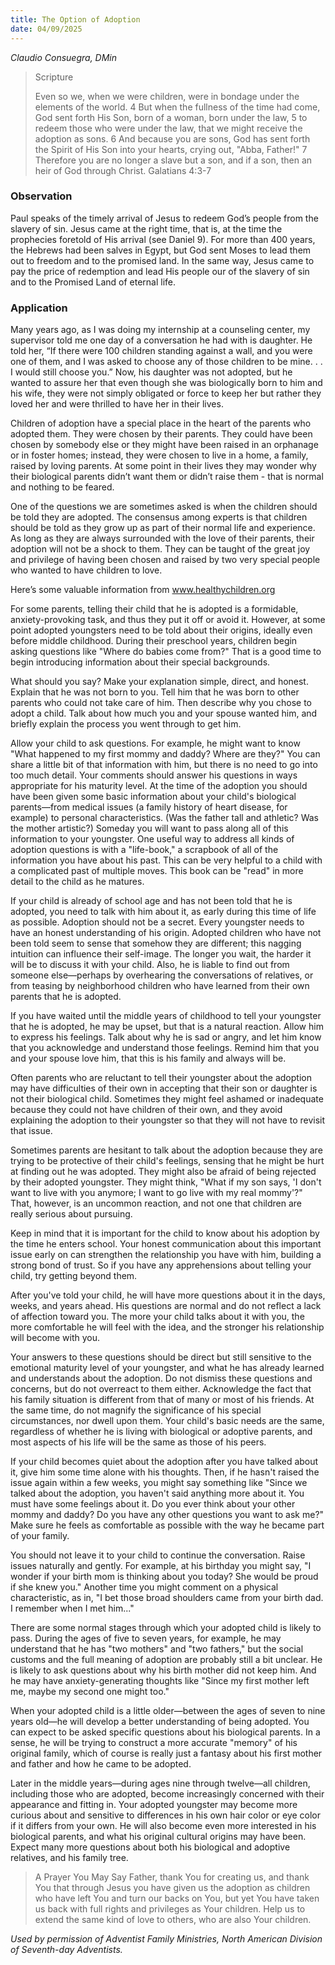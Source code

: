 ```yaml
---
title: The Option of Adoption
date: 04/09/2025
---
```


_Claudio Consuegra, DMin_

> <p>Scripture</p>
> Even so we, when we were children, were in bondage under the elements of the world. 4 But when the fullness of the time had come, God sent forth His Son, born of a woman, born under the law, 5 to redeem those who were under the law, that we might receive the adoption as sons. 6 And because you are sons, God has sent forth the Spirit of His Son into your hearts, crying out, "Abba, Father!" 7 Therefore you are no longer a slave but a son, and if a son, then an heir of God through Christ. Galatians 4:3-7

### Observation

Paul speaks of the timely arrival of Jesus to redeem God’s people from the slavery of sin. Jesus came at the right time, that is, at the time the prophecies foretold of His arrival (see Daniel 9). For more than 400 years, the Hebrews had been salves in Egypt, but God sent Moses to lead them out to freedom and to the promised land. In the same way, Jesus came to pay the price of redemption and lead His people our of the slavery of sin and to the Promised Land of eternal life.

### Application

Many years ago, as I was doing my internship at a counseling center, my supervisor told me one day of a conversation he had with is daughter. He told her, “If there were 100 children standing against a wall, and you were one of them, and I was asked to choose any of those children to be mine. . . I would still choose you.” Now, his daughter was not adopted, but he wanted to assure her that even though she was biologically born to him and his wife, they were not simply obligated or force to keep her but rather they loved her and were thrilled to have her in their lives.

Children of adoption have a special place in the heart of the parents who adopted them. They were chosen by their parents. They could have been chosen by somebody else or they might have been raised in an orphanage or in foster homes; instead, they were chosen to live in a home, a family, raised by loving parents. At some point in their lives they may wonder why their biological parents didn’t want them or didn’t raise them - that is normal and nothing to be feared.

One of the questions we are sometimes asked is when the children should be told they are adopted. The consensus among experts is that children should be told as they grow up as part of their normal life and experience. As long as they are always surrounded with the love of their parents, their adoption will not be a shock to them. They can be taught of the great joy and privilege of having been chosen and raised by two very special people who wanted to have children to love.

Here’s some valuable information from www.healthychildren.org

For some parents, telling their child that he is adopted is a formidable, anxiety-provoking task, and thus they put it off or avoid it. However, at some point adopted youngsters need to be told about their origins, ideally even before middle childhood. During their preschool years, children begin asking questions like "Where do babies come from?" That is a good time to begin introducing information about their special backgrounds.

What should you say? Make your explanation simple, direct, and honest. Explain that he was not born to you. Tell him that he was born to other parents who could not take care of him. Then describe why you chose to adopt a child. Talk about how much you and your spouse wanted him, and briefly explain the process you went through to get him.

Allow your child to ask questions. For example, he might want to know "What happened to my first mommy and daddy? Where are they?" You can share a little bit of that information with him, but there is no need to go into too much detail. Your comments should answer his questions in ways appropriate for his maturity level. At the time of the adoption you should have been given some basic information about your child's biological parents—from medical issues (a family history of heart disease, for example) to personal characteristics. (Was the father tall and athletic? Was the mother artistic?) Someday you will want to pass along all of this information to your youngster. One useful way to address all kinds of adoption questions is with a "life-book," a scrapbook of all of the information you have about his past. This can be very helpful to a child with a complicated past of multiple moves. This book can be "read" in more detail to the child as he matures.

If your child is already of school age and has not been told that he is adopted, you need to talk with him about it, as early during this time of life as possible. Adoption should not be a secret. Every youngster needs to have an honest understanding of his origin. Adopted children who have not been told seem to sense that somehow they are different; this nagging intuition can influence their self-image. The longer you wait, the harder it will be to discuss it with your child. Also, he is liable to find out from someone else—perhaps by overhearing the conversations of relatives, or from teasing by neighborhood children who have learned from their own parents that he is adopted.

If you have waited until the middle years of childhood to tell your youngster that he is adopted, he may be upset, but that is a natural reaction. Allow him to express his feelings. Talk about why he is sad or angry, and let him know that you acknowledge and understand those feelings. Remind him that you and your spouse love him, that this is his family and always will be.

Often parents who are reluctant to tell their youngster about the adoption may have difficulties of their own in accepting that their son or daughter is not their biological child. Sometimes they might feel ashamed or inadequate because they could not have children of their own, and they avoid explaining the adoption to their youngster so that they will not have to revisit that issue.

Sometimes parents are hesitant to talk about the adoption because they are trying to be protective of their child's feelings, sensing that he might be hurt at finding out he was adopted. They might also be afraid of being rejected by their adopted youngster. They might think, "What if my son says, 'I don't want to live with you anymore; I want to go live with my real mommy'?" That, however, is an uncommon reaction, and not one that children are really serious about pursuing.

Keep in mind that it is important for the child to know about his adoption by the time he enters school. Your honest communication about this important issue early on can strengthen the relationship you have with him, building a strong bond of trust. So if you have any apprehensions about telling your child, try getting beyond them.

After you've told your child, he will have more questions about it in the days, weeks, and years ahead. His questions are normal and do not reflect a lack of affection toward you. The more your child talks about it with you, the more comfortable he will feel with the idea, and the stronger his relationship will become with you.

Your answers to these questions should be direct but still sensitive to the emotional maturity level of your youngster, and what he has already learned and understands about the adoption. Do not dismiss these questions and concerns, but do not overreact to them either. Acknowledge the fact that his family situation is different from that of many or most of his friends. At the same time, do not magnify the significance of his special circumstances, nor dwell upon them. Your child's basic needs are the same, regardless of whether he is living with biological or adoptive parents, and most aspects of his life will be the same as those of his peers.

If your child becomes quiet about the adoption after you have talked about it, give him some time alone with his thoughts. Then, if he hasn't raised the issue again within a few weeks, you might say something like "Since we talked about the adoption, you haven't said anything more about it. You must have some feelings about it. Do you ever think about your other mommy and daddy? Do you have any other questions you want to ask me?" Make sure he feels as comfortable as possible with the way he became part of your family.

You should not leave it to your child to continue the conversation. Raise issues naturally and gently. For example, at his birthday you might say, "I wonder if your birth mom is thinking about you today? She would be proud if she knew you." Another time you might comment on a physical characteristic, as in, "I bet those broad shoulders came from your birth dad. I remember when I met him..."

There are some normal stages through which your adopted child is likely to pass. During the ages of five to seven years, for example, he may understand that he has "two mothers" and "two fathers," but the social customs and the full meaning of adoption are probably still a bit unclear. He is likely to ask questions about why his birth mother did not keep him. And he may have anxiety-generating thoughts like "Since my first mother left me, maybe my second one might too."

When your adopted child is a little older—between the ages of seven to nine years old—he will develop a better understanding of being adopted. You can expect to be asked specific questions about his biological parents. In a sense, he will be trying to construct a more accurate "memory" of his original family, which of course is really just a fantasy about his first mother and father and how he came to be adopted.

Later in the middle years—during ages nine through twelve—all children, including those who are adopted, become increasingly concerned with their appearance and fitting in. Your adopted youngster may become more curious about and sensitive to differences in his own hair color or eye color if it differs from your own. He will also become even more interested in his biological parents, and what his original cultural origins may have been. Expect many more questions about both his biological and adoptive relatives, and his family tree.

> <callout>A Prayer You May Say</callout>
> Father, thank You for creating us, and thank You that through Jesus you have given us the adoption as children who have left You and turn our backs on You, but yet You have taken us back with full rights and privileges as Your children. Help us to extend the same kind of love to others, who are also Your children.

_Used by permission of Adventist Family Ministries, North American Division of Seventh-day Adventists._